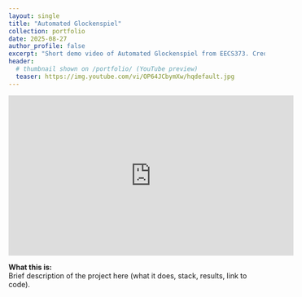 ```yaml
---
layout: single
title: "Automated Glockenspiel"
collection: portfolio
date: 2025-08-27
author_profile: false
excerpt: "Short demo video of Automated Glockenspiel from EECS373. Credit to Phillip Zacharoudis and Peiyu Wang"
header:
  # thumbnail shown on /portfolio/ (YouTube preview)
  teaser: https://img.youtube.com/vi/OP64JCbymXw/hqdefault.jpg
---
```


<iframe width="560" height="315"
  src="https://www.youtube.com/embed/OP64JCbymXw"
  title="YouTube video" frameborder="0"
  allow="accelerometer; autoplay; clipboard-write; encrypted-media; gyroscope; picture-in-picture"
  allowfullscreen>
</iframe>


**What this is:**  
Brief description of the project here (what it does, stack, results, link to code).
